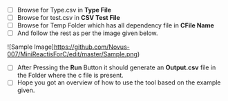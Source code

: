  - [ ] Browse for Type.csv in **Type File**
 - [ ] Browse for test.csv in **CSV Test File**
 - [ ] Browse for Temp Folder which has all dependency file in **CFile Name**
 - [ ] And follow the rest as per the image given below.
 
![Sample Image]https://github.com/Novus-007/MiniReactisForC/edit/master/Sample.png)

 - [ ] After Pressing the **Run** Button it should generate an **Output.csv** file in the Folder where the c file is present.
 - [ ]  Hope you got an overview of how to use the tool based on the example given.
